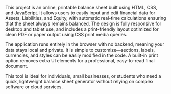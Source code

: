 This project is an online, printable balance sheet built using HTML, CSS, and JavaScript. It allows users to easily input and edit financial data for Assets, Liabilities, and Equity, with automatic real-time calculations ensuring that the sheet always remains balanced. The design is fully responsive for desktop and tablet use, and includes a print-friendly layout optimized for clean PDF or paper output using CSS print media queries.

The application runs entirely in the browser with no backend, meaning your data stays local and private. It is simple to customize—sections, labels, currencies, and styles can be easily modified in the code. A built-in print option removes extra UI elements for a professional, easy-to-read final document.

This tool is ideal for individuals, small businesses, or students who need a quick, lightweight balance sheet generator without relying on complex software or cloud services.
